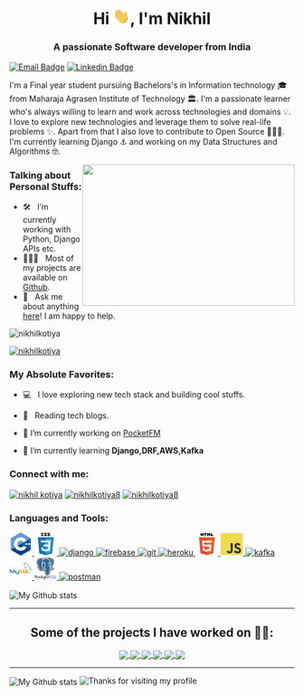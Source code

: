 <h1 align="center">Hi <img  src="https://raw.githubusercontent.com/ABSphreak/ABSphreak/master/gifs/Hi.gif" width="30px">, I'm Nikhil</h1>
<h3 align="center">A passionate Software developer from India</h3>

[![Email Badge](https://img.shields.io/badge/-nikhilkotiya8@gmail.com-c14438?style=flat-square&logo=Gmail&logoColor=white)](mailto:nikhilkotiya8@gmail.com)
[![Linkedin Badge](https://img.shields.io/badge/-LinkedIn-0e76a8?style=flat-square&logo=Linkedin&logoColor=white)](https://www.linkedin.com/in/nikhilkotiya8)

I'm a Final year student pursuing Bachelors's in Information technology  🎓 from Maharaja Agrasen Institute of Technology 🏛. I'm a passionate learner who's always willing to learn and work across technologies and domains 💡. I love to explore new technologies and leverage them to solve real-life problems ✨. Apart from that I also love to contribute to Open Source 👨🏻‍💻. I'm currently learning Django ⚓️ and working on my Data Structures and Algorithms 🤓.

<img align="right" height="250" width="375" alt="" src="https://raw.githubusercontent.com/iampavangandhi/iampavangandhi/master/gifs/coder.gif" />

### Talking about Personal Stuffs:

- 🛠 &nbsp; I’m currently working with Python, Django APIs etc.
- 👨🏻‍💻 &nbsp; Most of my projects are available on [Github](https://github.com/nikhilkotiya8).
- 💬 &nbsp; Ask me about anything [here](mailto:nikhilkotiya8@gmail.com)! I am happy to help.

<p align="left"> <img src="https://komarev.com/ghpvc/?username=nikhilkotiya&label=Profile%20views&color=0e75b6&style=flat" alt="nikhilkotiya" /> </p>


<p align="left"> <a href="https://github.com/ryo-ma/github-profile-trophy"><img src="https://github-profile-trophy.vercel.app/?username=nikhilkotiya" alt="nikhilkotiya" /></a> </p>

### My Absolute Favorites:

- 💻 &nbsp; I love exploring new tech stack and building cool stuffs.
- 📰 &nbsp; Reading tech blogs.

- 🔭 I’m currently working on [PocketFM](https://www.pocketfm.com/)

- 🌱 I’m currently learning **Django,DRF,AWS,Kafka**

<h3 align="left">Connect with me:</h3>
<p align="left">
<a href="https://linkedin.com/in/nikhil kotiya" target="blank"><img align="center" src="https://raw.githubusercontent.com/rahuldkjain/github-profile-readme-generator/master/src/images/icons/Social/linked-in-alt.svg" alt="nikhil kotiya" height="30" width="40" /></a>
<a href="https://www.leetcode.com/nikhilkotiya8" target="blank"><img align="center" src="https://raw.githubusercontent.com/rahuldkjain/github-profile-readme-generator/master/src/images/icons/Social/leet-code.svg" alt="nikhilkotiya8" height="30" width="40" /></a>
<a href="https://auth.geeksforgeeks.org/user/nikhilkotiya8" target="blank"><img align="center" src="https://raw.githubusercontent.com/rahuldkjain/github-profile-readme-generator/master/src/images/icons/Social/geeks-for-geeks.svg" alt="nikhilkotiya8" height="30" width="40" /></a>
</p>

<h3 align="left">Languages and Tools:</h3>
<p align="left"><a href="https://www.w3schools.com/cpp/" target="_blank" rel="noreferrer"> <img src="https://raw.githubusercontent.com/devicons/devicon/master/icons/cplusplus/cplusplus-original.svg" alt="cplusplus" width="40" height="40"/> </a> <a href="https://www.w3schools.com/css/" target="_blank" rel="noreferrer"> <img src="https://raw.githubusercontent.com/devicons/devicon/master/icons/css3/css3-original-wordmark.svg" alt="css3" width="40" height="40"/> </a> <a href="https://www.djangoproject.com/" target="_blank" rel="noreferrer"> <img src="https://cdn.worldvectorlogo.com/logos/django.svg" alt="django" width="40" height="40"/> </a> <a href="https://firebase.google.com/" target="_blank" rel="noreferrer"> <img src="https://www.vectorlogo.zone/logos/firebase/firebase-icon.svg" alt="firebase" width="40" height="40"/> </a> <a href="https://git-scm.com/" target="_blank" rel="noreferrer"> <img src="https://www.vectorlogo.zone/logos/git-scm/git-scm-icon.svg" alt="git" width="40" height="40"/> </a> <a href="https://heroku.com" target="_blank" rel="noreferrer"> <img src="https://www.vectorlogo.zone/logos/heroku/heroku-icon.svg" alt="heroku" width="40" height="40"/> </a> <a href="https://www.w3.org/html/" target="_blank" rel="noreferrer"> <img src="https://raw.githubusercontent.com/devicons/devicon/master/icons/html5/html5-original-wordmark.svg" alt="html5" width="40" height="40"/> </a> <a href="https://developer.mozilla.org/en-US/docs/Web/JavaScript" target="_blank" rel="noreferrer"> <img src="https://raw.githubusercontent.com/devicons/devicon/master/icons/javascript/javascript-original.svg" alt="javascript" width="40" height="40"/> </a> <a href="https://kafka.apache.org/" target="_blank" rel="noreferrer"> <img src="https://www.vectorlogo.zone/logos/apache_kafka/apache_kafka-icon.svg" alt="kafka" width="40" height="40"/> </a> <a href="https://www.mysql.com/" target="_blank" rel="noreferrer"> <img src="https://raw.githubusercontent.com/devicons/devicon/master/icons/mysql/mysql-original-wordmark.svg" alt="mysql" width="40" height="40"/> </a> <a href="https://www.postgresql.org" target="_blank" rel="noreferrer"> <img src="https://raw.githubusercontent.com/devicons/devicon/master/icons/postgresql/postgresql-original-wordmark.svg" alt="postgresql" width="40" height="40"/> </a> <a href="https://postman.com" target="_blank" rel="noreferrer"> <img src="https://www.vectorlogo.zone/logos/getpostman/getpostman-icon.svg" alt="postman" width="40" height="40"/> </a>  </p>


 <img alt="My Github stats" align="center" border-radius="40px" width="800px" height="200px" src="https://github-readme-stats.vercel.app/api?username=nikhilkotiya&count_private=true&show_icons=true&hide_border=true&theme=react" href="https://github.com/nikhilkotiya"/>


---


<h2 align="center">Some of the projects I have worked on 👨‍💻:</h2>


<center>
<a href="https://github.com/nikhilkotiya/Microsoft-Teams">
  <img align="center" src="https://github-readme-stats.vercel.app/api/pin/?username=nikhilkotiya&repo=Microsoft-Teams&theme=ayu-mirage&layout=compact" />
</a>
<a href="https://github.com/nikhilkotiya/Ecommerce-Assignment">
  <img align="center" src="https://github-readme-stats.vercel.app/api/pin/?username=nikhilkotiya&repo=Ecommerce-Assignment&theme=ayu-mirage&layout=compact" />
</a>
<a href="https://github.com/nikhilkotiya/Telegram_bot">
  <img align="center" src="https://github-readme-stats.vercel.app/api/pin/?username=nikhilkotiya&repo=Telegram_bot&theme=react&layout=compact" />
</a>
<!-- <a href="https://github.com/nikhilkotiya/Website">
  <img align="center" src="https://github-readme-stats.vercel.app/api/pin/?username=nikhilkotiya&repo=Website&theme=react&layout=compact" />
<!--   <img align="center" src="https://github-readme-stats.vercel.app/api/pin/?username=nikhilkotiya&repo=Website&theme=react&layout=compact" /> -->
<!-- </a> -->
<a href="https://github.com/nikhilkotiya/JWT_and_Social_Authtication_in_drf">
  <img align="center" src="https://github-readme-stats.vercel.app/api/pin/?username=nikhilkotiya&repo=JWT_and_Social_Authtication_in_drf&theme=dark&layout=compact" />
</a>
<a href="https://github.com/nikhilkotiya/User_sineup_and_login_form">
  <img align="center" src="https://github-readme-stats.vercel.app/api/pin/?username=nikhilkotiya&repo=social-media-main&theme=dark&layout=compact" />
</a>
<a href="https://github.com/nikhilkotiya/Socail-media-appilcation-using_Node">
  <img align="center" src="https://github-readme-stats.vercel.app/api/pin/?username=nikhilkotiya&repo=Socail-media-appilcation-using_Node&theme=omni&layout=compact" />
</a>
</center>


---

<img alt="My Github stats" align="center" border-radius="40px" width="800px" height="200px" src="https://github-readme-streak-stats.herokuapp.com/?user=nikhilkotiya&layout=compact" alt="saurav-skl" />
<img height="120" alt="Thanks for visiting my profile" width="100%" src="https://github.com/dibyendu415/dibyendu415/blob/master/marquee.svg" />

